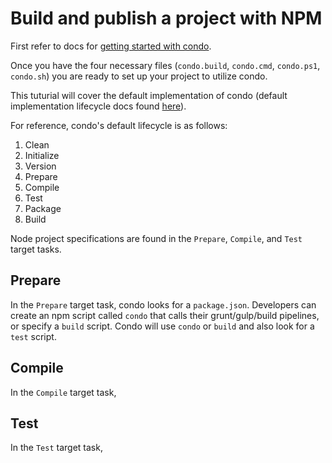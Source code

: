 # Build and publish a project with NPM

First refer to docs for [getting started with condo][get-started].

Once you have the four necessary files (`condo.build`, `condo.cmd`, `condo.ps1`, `condo.sh`) you are ready to set up
your project to utilize condo.

This tuturial will cover the default implementation of condo (default implementation lifecycle docs found
[here][lifecycle]).

For reference, condo's default lifecycle is as follows:

1. Clean
2. Initialize
3. Version
4. Prepare
5. Compile
6. Test
7. Package
8. Build

Node project specifications are found in the `Prepare`, `Compile`, and `Test` target tasks.

## Prepare
In the `Prepare` target task, condo looks for a `package.json`. Developers can create an npm script called `condo`
that calls their grunt/gulp/build pipelines, or specify a `build` script. Condo will use `condo` or `build` and also
look for a `test` script.

## Compile
In the `Compile` target task,

## Test
In the `Test` target task,


[get-started]: get-started.md
[lifecycle]: ../concepts/lifecycle.md
